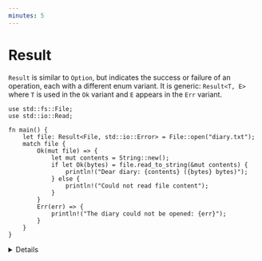 ```yaml
---
minutes: 5
---
```


# Result

`Result` is similar to `Option`, but indicates the success or failure of an
operation, each with a different enum variant. It is generic: `Result<T, E>`
where `T` is used in the `Ok` variant and `E` appears in the `Err` variant.

```rust,editable
use std::fs::File;
use std::io::Read;

fn main() {
    let file: Result<File, std::io::Error> = File::open("diary.txt");
    match file {
        Ok(mut file) => {
            let mut contents = String::new();
            if let Ok(bytes) = file.read_to_string(&mut contents) {
                println!("Dear diary: {contents} ({bytes} bytes)");
            } else {
                println!("Could not read file content");
            }
        }
        Err(err) => {
            println!("The diary could not be opened: {err}");
        }
    }
}
```

<details>

- As with `Option`, the successful value sits inside of `Result`, forcing the
  developer to explicitly extract it. This encourages error checking. In the
  case where an error should never happen, `unwrap()` or `expect()` can be
  called, and this is a signal of the developer intent too.
- `Result` documentation is a recommended read. Not during the course, but it is
  worth mentioning. It contains a lot of convenience methods and functions that
  help functional-style programming.
- `Result` is the standard type to implement error handling as we will see in
  session 8.

</details>
